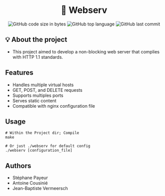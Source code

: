<h1 align="center">
	🚀 Webserv
</h1>

<p align="center">
	<img alt="GitHub code size in bytes" src="https://img.shields.io/github/languages/code-size/JBVer/Webserv?color=lightblue" />
	<img alt="GitHub top language" src="https://img.shields.io/github/languages/top/JBVer/Webserv?color=blue" />
	<img alt="GitHub last commit" src="https://img.shields.io/github/last-commit/JBVer/Webserv?color=green" />
</p>

## 💡 About the project
* This project aimed to develop a non-blocking web server that complies with HTTP 1.1 standards.

## Features
-   Handles multiple virtual hosts
-   GET, POST, and DELETE requests
-   Supports multiples ports
-   Serves static content
-   Compatible with nginx configuration file

## Usage

```shell
# Within the Project dir; Compile
make

# Or just ./webserv for default config
./webserv [configuration_file]
```

## Authors
- Stéphane Payeur
- Antoine Cousinié
- Jean-Baptiste Vermeersch

